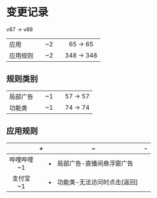 # 变更记录

v87 -> v88

||||||
|-|:-:|:-:|:-:|:-:|
|应用||~2||65 -> 65|
|应用规则||~2||348 -> 348|

## 规则类别

||||||
|-|:-:|:-:|:-:|:-:|
|局部广告||~1||57 -> 57|
|功能类||~1||74 -> 74|

## 应用规则

||+|~|-|
|:-:|-|-|-|
|哔哩哔哩<br>~1||<li>局部广告-直播间悬浮窗广告||
|支付宝<br>~1||<li>功能类-无法访问时点击[返回]||
